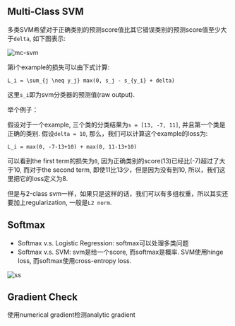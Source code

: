 ## Multi-Class SVM

多类SVM希望对于正确类别的预测score值比其它错误类别的预测score值至少大于`delta`, 如下图表示:

![mc-svm](http://cs231n.github.io/assets/margin.jpg "mc-svm")

第i个example的损失可以由下式计算:

`L_i = \sum_{j \neq y_j} max(0, s_j - s_{y_i} + delta)`

这里`s_i`即为svm分类器的预测值(raw output).

举个例子：

假设对于一个example, 三个类的分类结果为`s = [13, -7, 11]`, 并且第一个类是正确的类别.
假设`delta = 10`, 那么，我们可以计算这个example的loss为:

`L_i = max(0, -7-13+10) + max(0, 11-13+10)`

可以看到the first term的损失为`0`, 因为正确类别的score(13)已经比(-7)超过了大于10,
而对于the second term, 即使11比13少，但是因为没有到10, 所以，我们这里把它的loss定义为8.

但是与2-class svm一样，如果只是这样的话，我们可以有多组权重，所以其实还要加上regularization,
一般是`L2 norm`.

## Softmax

* Softmax v.s. Logistic Regression: softmax可以处理多类问题
* Softmax v.s. SVM: svm是给一个score, 而softmax是概率. SVM使用hinge loss, 而softmax使用cross-entropy loss.

![ss](http://cs231n.github.io/assets/svmvssoftmax.png "ss")

## Gradient Check

使用numerical gradient检测analytic gradient

